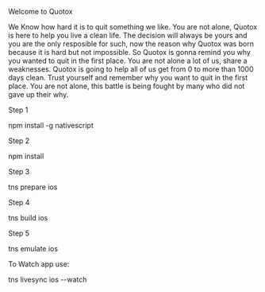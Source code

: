 Welcome to Quotox

We Know how hard it is to quit something we like.
You are not alone, Quotox is here to help you live a clean life.
The decision will always be yours and you are the only resposible for such, now the reason why Quotox was born because it is hard but not impossible. So Quotox is gonna remind you why you wanted to quit in the first place. You are not alone a lot of us, share a weaknesses. Quotox is going to help all of us get from 0 to more than 1000 days clean. Trust yourself and remember why you want to quit in the first place. You are not alone, this battle is being fought by many who did not gave up their why.


Step 1

npm install -g nativescript

Step 2

npm install

Step 3

tns prepare ios

Step 4

tns build ios

Step 5

tns emulate ios

To Watch app use:

tns livesync ios --watch
